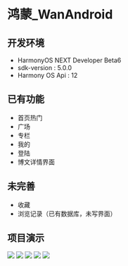 # 鸿蒙_WanAndroid
## 开发环境
- HarmonyOS NEXT Developer Beta6
- sdk-version : 5.0.0
- Harmony OS Api : 12
## 已有功能

- 首页热门
- 广场
- 专栏
- 我的
- 登陆
- 博文详情界面

## 未完善

- 收藏
- 浏览记录（已有数据库，未写界面）

## 项目演示

![](https://github.com/otldan/Wananroid_harmony/blob/master/sceenImage/Screenshot_2024-09-03T193907.png?raw=true)
![](https://github.com/otldan/Wananroid_harmony/blob/master/sceenImage/Screenshot_2024-09-03T193921.png?raw=true)
![](https://github.com/otldan/Wananroid_harmony/blob/master/sceenImage/Screenshot_2024-09-03T193934.png?raw=true)
![](https://github.com/otldan/Wananroid_harmony/blob/master/sceenImage/Screenshot_2024-09-03T193939.png?raw=true)
![](https://github.com/otldan/Wananroid_harmony/blob/master/sceenImage/Screenshot_2024-09-03T193948.png?raw=true)